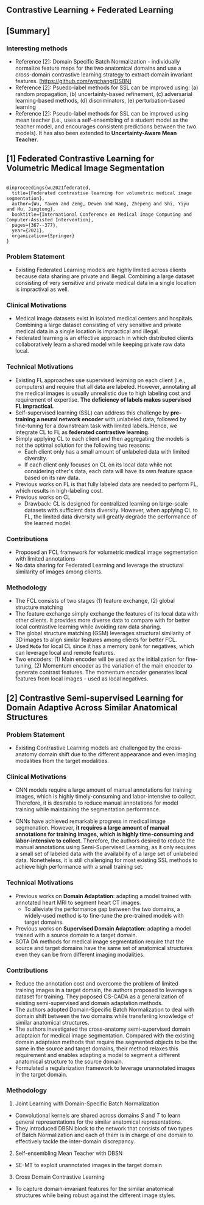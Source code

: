 ## Contrastive Learning + Federated Learning

## [Summary]
### Interesting methods 
- Reference [2]: Domain Specific Batch Normalization - individually normalize feature maps for the two anatomical domains and use a cross-domain contrastive learning strategy to extract domain invariant features. [https://github.com/wgchang/DSBN]
- Reference [2]: Psuedo-label methods for SSL can be improved using: (a) random propagation, (b) uncertainty-based refinement, (c) adversarial learning-based methods, (d) discriminators, (e) perturbation-based learning
- Reference [2]: Pseudo-label methods for SSL can be improved using mean teacher (i.e., uses a self-ensembling of a student model as the teacher model, and encourages consistent predictions between the two models). It has also been extended to **Uncertainty-Aware Mean Teacher**.


## [1] Federated Contrastive Learning for Volumetric Medical Image Segmentation
<code>
@inproceedings{wu2021federated,
  title={Federated contrastive learning for volumetric medical image segmentation},
  author={Wu, Yawen and Zeng, Dewen and Wang, Zhepeng and Shi, Yiyu and Hu, Jingtong},
  booktitle={International Conference on Medical Image Computing and Computer-Assisted Intervention},
  pages={367--377},
  year={2021},
  organization={Springer}
}
</code>

### Problem Statement
- Existing Federated Learning models are highly limited across clients because data sharing are private and illegal. Combining a large dataset consisting of very sensitive and private medical data in a single location is impractival as well.
### Clinical Motivations
- Medical image datasets exist in isolated medical centers and hospitals. Combining a large dataset consisting of very sensitive and private medical data in a single location is impractical and illegal. 
- Federated learning is an effective approach in which distributed clients collaboratively learn a shared model while keeping private raw data local. 

### Technical Motivations
- Existing FL approaches use supervised learning on each client (i.e., computers) and require that all data are labeled. However, annotating all the medical images is usually unrealistic due to high labeling cost and requirement of expertise. **The deficiency of labels makes supervised FL impractical.**
- Self-supervised learning (SSL) can address this challenge by **pre-training a neural network encoder** with unlabeled data, followed by fine-tuning for a downstream task with limited labels. Hence, we integrate CL to FL as **federated contrastive learning**. 
- Simply applying CL to each client and then aggregating the models is not the optimal solution for the following two reasons:
  - Each client only has a small amount of unlabeled data with limited diversity. 
  - If each client only focuses on CL on its local data while not considering other's data, each data will have its own feature space based on its raw data.
- Previous works on FL is that fully labeled data are needed to perform FL, which results in high-labeling cost.
- Previous works on CL
  - Drawback: CL is designed for centralized learning on large-scale datasets with sufficient data diversity. However, when applying CL to FL, the limited data diversity will greatly degrade the performance of the learned model. 
### Contributions
- Proposed an FCL framework for volumetric medical image segmentation with limited annotations
- No data sharing for Federated Learning and leverage the structural similarity of images among clients.
### Methodology
- The FCL consists of two stages (1) feature exchange, (2) global structure matching
- The feature exchange simply exchange the features of its local data with other clients. It provides more diverse data to compare with for better local contrastive learning while avoiding raw data sharing. 
- The global structure matching (GSM) leverages structural similarity of 3D images to align similar features among clients for better FCL.
- Used **<code>MoCo</code>** for local CL since it has a memory bank for negatives, which can leverage local and remote features.
- Two encoders: (1) Main encoder will be used as the initialization for fine-tuning, (2) Momentum encoder as the variation of the main encoder to generate contrast features. The momentum encoder generates local features from local images - used as local negatives. 


## [2] Contrastive Semi-supervised Learning for Domain Adaptive Across Similar Anatomical Structures
### Problem Statement
- Existing Contrastive Learning models are challenged by the cross-anatomy domain shift due to the different appearance and even imaging modalities from the target modalities. 
### Clinical Motivations
- CNN models require a large amount of manual annotations for training images, which is highly timely-consuming and labor-intensive to collect. Therefore, it is desirable to reduce manual annotations for model training while maintaining the segmentation performance. 

- CNNs have achieved remarkable progress in medical image segmenation. However, **it requires a large amount of manual annotations for training images, which is highly time-consuming and labor-intensive to collect**. Therefore, the authors desired to reduce the manual annotations using Semi-Supervised Learning, as it only requires a small set of labeled data with the availability of a large set of unlabeled data. Nonetheless, it is still challenging for most existing SSL methods to achieve high performance with a small training set. 

### Technical Motivations
- Previous works on **Domain Adaptation**: adapting a model trained with annotated heart MRI to segment heart CT images.
  - To alleviate the performance gap between the two domains, a widely-used method is to fine-tune the pre-trained models with target domains.
- Previous works on **Supervised Domain Adaptation**: adapting a model trained with a source domain to a target domain. 
- SOTA DA methods for medical image segmentation require that the source and target domains have the same set of anatomical structures even they can be from different imaging modalities. 
### Contributions
- Reduce the annotation cost and overcome the problem of limited training images in a target domain, the authors proposed to leverage a dataset for training. They poposed CS-CADA as a generalization of existing semi-supervised and domain adaptation methods.
- The authors adopted Domain-Specific Batch Normalization to deal with domain shift between the two domains while transferiing knowledge of similar anatomical structures.
- The authors investigated the cross-anatomy semi-supervised domain adaptaion for medical image segmentation. Compared with the existing domain adaptaion methods that require the segmented objects to be the same in the source and target domains, their method relaxes this requirement and enables adapting a model to segment a different anatomical structure to the source domain.
- Formulated a regularization framework to leverage unannotated images in the target domain.

### Methodology
1. Joint Learning with Domain-Specific Batch Normalization 
- Convolutional kernels are shared across domains $S$ and $T$ to learn general representations for the similar anatomical representations.
- They introduced DBSN block to the network that consists of two types of Batch Normalization and each of them is in charge of one domain to effectively tackle the inter-domain discrepancy.
2. Self-ensembling Mean Teacher with DBSN
- SE-MT to exploit unannotated images in the target domain
3. Cross Domain Contrastive Learning
- To capture domain-invariant features for the similar anatomical structures while being robust against the different image styles. 